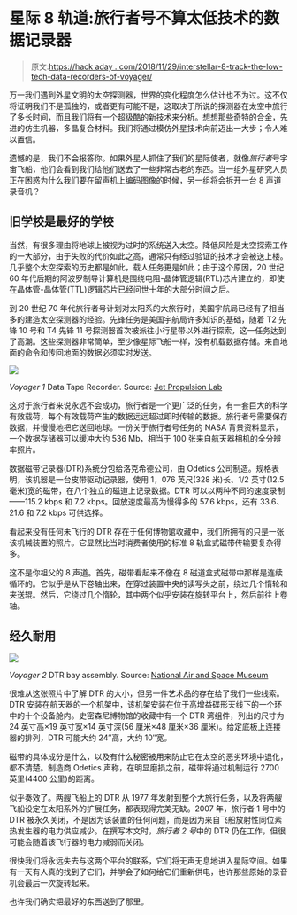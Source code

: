 # 星际 8 轨道:旅行者号不算太低技术的数据记录器

> 原文:[https://hack aday . com/2018/11/29/interstellar-8-track-the-low-tech-data-recorders-of-voyager/](https://hackaday.com/2018/11/29/interstellar-8-track-the-low-tech-data-recorders-of-voyager/)

万一我们遇到外星文明的太空探测器，世界的变化程度怎么估计也不为过。这不仅将证明我们不是孤独的，或者更有可能不是，这取决于所说的探测器在太空中旅行了多长时间，而且我们将有一个超级酷的新技术来分析。想想那些奇特的合金，先进的仿生机器，多晶复合材料。我们将通过模仿外星技术向前迈出一大步；令人难以置信。

遗憾的是，我们不会报答你。如果外星人抓住了我们的星际使者，就像*旅行者*号宇宙飞船，他们会看到我们给他们送去了一些非常古老的东西。当一组外星研究人员正在困惑为什么我们要在[留声机](https://en.wikipedia.org/wiki/Voyager_Golden_Record)上编码图像的时候，另一组将会拆开一台 8 声道录音机？

## 旧学校是最好的学校

当然，有很多理由将地球上被视为过时的系统送入太空。降低风险是太空探索工作的一大部分，由于失败的代价如此之高，通常只有经过验证的技术才会被送上楼。几乎整个太空探索的历史都是如此，载人任务更是如此；由于这个原因，20 世纪 60 年代后期的阿波罗制导计算机是围绕电阻-晶体管逻辑(RTL)芯片建立的，即使在晶体管-晶体管(TTL)逻辑芯片已经问世十年的大部分时间之后。

到 20 世纪 70 年代旅行者号计划对太阳系的大旅行时，美国宇航局已经有了相当多的建造太空探测器的经验。先锋任务是美国宇航局许多知识的基础，随着 T2 先锋 10 号和 T4 先锋 11 号探测器首次被派往小行星带以外进行探索，这一任务达到了高潮。这些探测器非常简单，至少像星际飞船一样，没有机载数据存储。来自地面的命令和传回地面的数据必须实时发送。

[![](../Images/b07114f15eb976af45e79eaad7adaf9f.png)](https://hackaday.com/wp-content/uploads/2018/10/voyager_1_digital_recorder2.jpg)

*Voyager 1* Data Tape Recorder. Source: [Jet Propulsion Lab](https://voyager.jpl.nasa.gov/galleries/images-of-voyager/)

这对于旅行者来说永远不会成功，旅行者是一个更广泛的任务，有一套巨大的科学有效载荷，每个有效载荷产生的数据远远超过即时传输的数据。旅行者号需要保存数据，并慢慢地把它送回地球。一份关于旅行者号任务的 NASA 背景资料显示，一个数据存储器可以缓冲大约 536 Mb，相当于 100 张来自航天器相机的全分辨率照片。

数据磁带记录器(DTR)系统分包给洛克希德公司，由 Odetics 公司制造。规格表明，该机器是一台皮带驱动记录器，使用 1，076 英尺(328 米)长、1/2 英寸(12.5 毫米)宽的磁带，在八个独立的磁道上记录数据。DTR 可以以两种不同的速度录制——115.2 kbps 和 7.2 kbps。回放速度最高为慢得多的 57.6 kbps，还有 33.6、21.6 和 7.2 kbps 可供选择。

看起来没有任何未飞行的 DTR 存在于任何博物馆收藏中，我们所拥有的只是一张该机械装置的照片。它显然比当时消费者使用的标准 8 轨盒式磁带传输要复杂得多。

这不是你祖父的 8 声道。首先，磁带看起来不像在 8 磁道盒式磁带中那样是连续循环的。它似乎是从下卷轴出来，在穿过装置中央的读写头之前，绕过几个惰轮和夹送辊。然后，它绕过几个惰轮，其中两个似乎安装在旋转平台上，然后前往上卷轴。

## 经久耐用

[![](../Images/8ed9a598a27db608b85d8537e2678aeb.png)](https://hackaday.com/wp-content/uploads/2018/10/a19990065000.jpg)

*Voyager 2* DTR bay assembly. Source: [National Air and Space Museum](https://airandspace.si.edu/collection-objects/recorder-dtr-data-tape-recorder-bay-assembly-voyager-spacecraft)

很难从这张照片中了解 DTR 的大小，但另一件艺术品的存在给了我们一些线索。DTR 安装在航天器的一个机架中，该机架安装在位于高增益碟形天线下的一个环中的十个设备舱内。史密森尼博物馆的收藏中有一个 DTR 湾组件，列出的尺寸为 24 英寸高×19 英寸宽×14 英寸深(56 厘米×48 厘米×36 厘米)。给定底板上连接器的排列，DTR 可能大约 24″高，大约 10″宽。

磁带的具体成分是什么，以及有什么秘密被用来防止它在太空的恶劣环境中退化，都不清楚。制造商 Odetics 声称，在明显磨损之前，磁带将通过机制运行 2700 英里(4400 公里)的距离。

似乎奏效了。两艘飞船上的 DTR 从 1977 年发射到整个大旅行任务，以及将两艘飞船设定在太阳系外的扩展任务，都表现得完美无缺。2007 年，旅行者 1 号中的 DTR 被永久关闭，不是因为该装置的任何问题，而是因为来自飞船放射性同位素热发生器的电力供应减少。在撰写本文时，*旅行者 2 号*中的 DTR 仍在工作，但很可能会随着该飞行器的电力减弱而关闭。

很快我们将永远失去与这两个平台的联系，它们将无声无息地进入星际空间。如果有一天有人真的找到了它们，并学会了如何给它们重新供电，也许那些原始的录音机会最后一次旋转起来。

也许我们确实把最好的东西送到了那里。